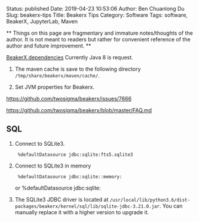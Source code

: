 Status: published
Date: 2019-04-23 10:53:06
Author: Ben Chuanlong Du
Slug: beakerx-tips
Title: Beakerx Tips
Category: Software
Tags: software, BeakerX, JupyterLab, Maven

**
Things on this page are
fragmentary and immature notes/thoughts of the author.
It is not meant to readers
but rather for convenient reference of the author and future improvement.
**

[BeakerX dependencies](https://github.com/twosigma/beakerx/blob/master/configuration.yml#L6)
Currently Java 8 is request.

1. The maven cache is save to the following directory
    `/tmp/share/beakerx/maven/cache/`.

2. Set JVM properties for Beakerx.

https://github.com/twosigma/beakerx/issues/7666

https://github.com/twosigma/beakerx/blob/master/FAQ.md

## SQL

1. Connect to SQLite3.

        %defaultDatasource jdbc:sqlite:fts5.sqlite3

2. Connect to SQLite3 in memory

        %defaultDatasource jdbc:sqlite::memory:
    or
        %defaultDatasource jdbc:sqlite:

3. The SQLite3 JDBC driver is located at 
    `/usr/local/lib/python3.6/dist-packages/beakerx/kernel/sql/lib/sqlite-jdbc-3.21.0.jar`.
    You can manually replace it with a higher version to upgrade it.
